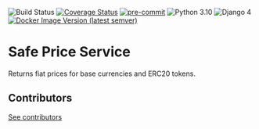 ![Build Status](https://github.com/safe-global/safe-price-service/workflows/Python%20CI/badge.svg?branch=master)
[![Coverage Status](https://coveralls.io/repos/github/safe-global/safe-price-service/badge.svg?branch=master)](https://coveralls.io/github/safe-global/safe-price-service?branch=master)
[![pre-commit](https://img.shields.io/badge/pre--commit-enabled-brightgreen?logo=pre-commit&logoColor=white)](https://github.com/pre-commit/pre-commit)
![Python 3.10](https://img.shields.io/badge/Python-3.10-blue.svg)
![Django 4](https://img.shields.io/badge/Django-4-blue.svg)
[![Docker Image Version (latest semver)](https://img.shields.io/docker/v/safeglobal/safe-price-service?label=Docker&sort=semver)](https://hub.docker.com/r/safeglobal/safe-price-service)

# Safe Price Service
Returns fiat prices for base currencies and ERC20 tokens.

## Contributors
[See contributors](https://github.com/safe-global/safe-price-service/graphs/contributors)
